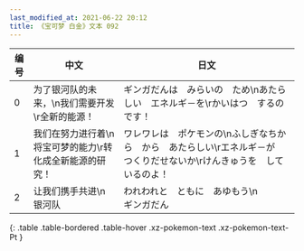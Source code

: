 ```yaml
---
last_modified_at: 2021-06-22 20:12
title: 《宝可梦 白金》文本 092
---
```

| 编号 | 中文 | 日文 |
| ---- | ---- | ---- |
| 0 | 为了银河队的未来，\n我们需要开发\r全新的能源！ | ギンガだんは　みらいの　ため\nあたらしい　エネルギ－を\rかいはつ　するのです！ |
| 1 | 我们在努力进行着\n将宝可梦的能力\r转化成全新能源的研究！ | ワレワレは　ポケモンの\nふしぎなちから　から　あたらしい\rエネルギ－が　つくりだせないか\rけんきゅうを　しているのよ！ |
| 2 | 让我们携手共进\n　　　　　银河队 | われわれと　ともに　あゆもう\n　　　　　　　　　　　ギンガだん |
{: .table .table-bordered .table-hover .xz-pokemon-text .xz-pokemon-text-Pt }